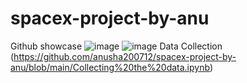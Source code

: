 # spacex-project-by-anu
Github showcase
![image](https://github.com/anusha200712/spacex-project-by-anu/assets/124539819/ca02593d-b74e-4c68-9592-18e46d530716)
![image](https://github.com/anusha200712/spacex-project-by-anu/assets/124539819/91f0e57c-1f62-4345-b095-7c50db58ff90)
Data Collection (https://github.com/anusha200712/spacex-project-by-anu/blob/main/Collecting%20the%20data.ipynb)
